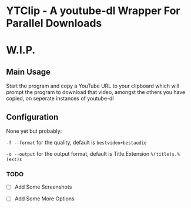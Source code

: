 # YTClip - A youtube-dl Wrapper For Parallel Downloads

# W.I.P.

## Main Usage

Start the program and copy a YouTube URL to your clipboard
which will prompt the program to download that video, amongst the
others you have copied, on seperate instances of youtube-dl

## Configuration

None yet but probably:

`-f --format` for the quality, default is `bestvideo+bestaudio`

`-o --output` for the output format, default is Title.Extension `%(title)s.%(ext)s`

### TODO

- [ ] Add Some Screenshots
- [ ] Add Some More Options

